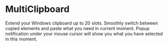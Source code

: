 # MultiClipboard

Extend your Windows clipboard up to 20 slots.
Smoothly switch between copied elements and paste what you need in current moment.
Popup notification under your mouse cursor will show you what you have selected in this moment.

